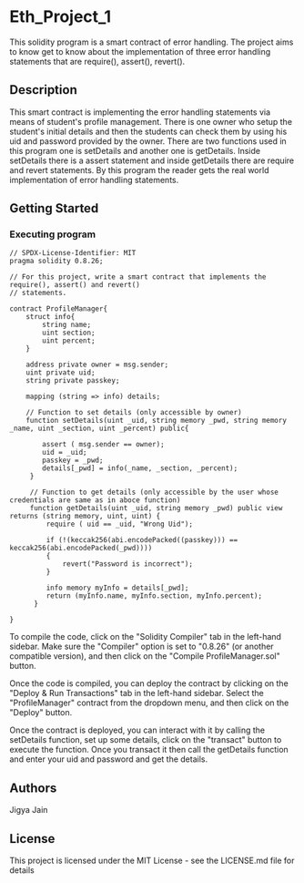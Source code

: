 # Eth_Project_1
This solidity program is a smart contract of error handling. The project aims to know get to know about the implementation of three error handling statements that are require(), assert(), revert().

## Description

This smart contract is implementing the error handling statements via means of student's profile management. There is one owner who setup the student's initial details and then the students can check them by using his uid and password provided by the owner. There are two functions used in this program one is setDetails and another one is getDetails. Inside setDetails there is a assert statement and inside getDetails there are require and revert statements.
By this program the reader gets the real world implementation of error handling statements.

## Getting Started

### Executing program



    // SPDX-License-Identifier: MIT
    pragma solidity 0.8.26;
    
    // For this project, write a smart contract that implements the require(), assert() and revert() 
    // statements.
    
    contract ProfileManager{
        struct info{
            string name;
            uint section;
            uint percent;
        }
        
        address private owner = msg.sender;
        uint private uid;
        string private passkey;
        
        mapping (string => info) details;

        // Function to set details (only accessible by owner)
        function setDetails(uint _uid, string memory _pwd, string memory _name, uint _section, uint _percent) public{
        
            assert ( msg.sender == owner);
            uid = _uid;
            passkey = _pwd;
            details[_pwd] = info(_name, _section, _percent);
         }
         
         // Function to get details (only accessible by the user whose credentials are same as in aboce function)
         function getDetails(uint _uid, string memory _pwd) public view returns (string memory, uint, uint) {
             require ( uid == _uid, "Wrong Uid");
             
             if (!(keccak256(abi.encodePacked((passkey))) == keccak256(abi.encodePacked(_pwd))))
             {
                 revert("Password is incorrect");
             }
        
             info memory myInfo = details[_pwd];
             return (myInfo.name, myInfo.section, myInfo.percent);
          }

    }

To compile the code, click on the "Solidity Compiler" tab in the left-hand sidebar. Make sure the "Compiler" option is set to "0.8.26" (or another compatible version), and then click on the "Compile ProfileManager.sol" button.

Once the code is compiled, you can deploy the contract by clicking on the "Deploy & Run Transactions" tab in the left-hand sidebar. Select the "ProfileManager" contract from the dropdown menu, and then click on the "Deploy" button.

Once the contract is deployed, you can interact with it by calling the setDetails function, set up some details, click on the "transact" button to execute the function. Once you transact it then call the getDetails function and enter your uid and password and get the details.

## Authors

Jigya Jain

## License

This project is licensed under the MIT License - see the LICENSE.md file for details
